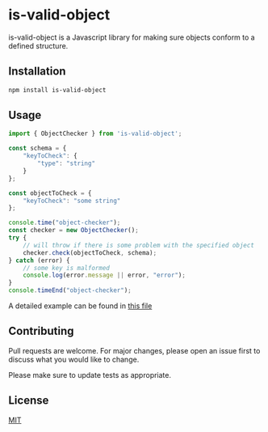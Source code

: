 # is-valid-object

is-valid-object is a Javascript library for making sure objects conform to a defined structure.

## Installation
```bash
npm install is-valid-object
```

## Usage
```javascript
import { ObjectChecker } from 'is-valid-object';

const schema = {
    "keyToCheck": {
        "type": "string"
    }
};

const objectToCheck = {
    "keyToCheck": "some string"
};

console.time("object-checker");
const checker = new ObjectChecker();
try {
    // will throw if there is some problem with the specified object
    checker.check(objectToCheck, schema);
} catch (error) {
    // some key is malformed
    console.log(error.message || error, "error");
}
console.timeEnd("object-checker");
```

A detailed example can be found in [this file](./examples/sample.js)

## Contributing
Pull requests are welcome. For major changes, please open an issue first to discuss what you would like to change.

Please make sure to update tests as appropriate.

## License
[MIT](./LICENSE)